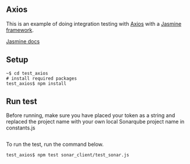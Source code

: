 ## Axios

This is an example of doing integration testing with [Axios](https://github.com/axios/axios)
with a [Jasmine framework](https://github.com/jasmine/jasmine).

[Jasmine docs](https://jasmine.github.io/)

## Setup

```shell
~$ cd test_axios
# install required packages
test_axios$ npm install
```

## Run test

Before running, make sure you have placed your token as a string and replaced the project name with your own local Sonarqube project name in constants.js

```python

```

To run the test, run the command below.

```shell
test_axios$ npm test sonar_client/test_sonar.js
```
